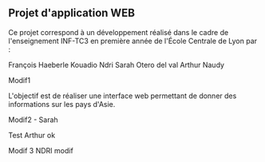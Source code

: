 ## Projet d'application WEB

Ce projet correspond à un développement réalisé dans le cadre de l'enseignement INF-TC3 en première année de l'École Centrale de Lyon par :

François Haeberle
Kouadio Ndri
Sarah Otero del val
Arthur Naudy

Modif1

L'objectif est de réaliser une interface web permettant de donner des informations sur les pays d'Asie.

Modif2 - Sarah

Test Arthur ok

Modif 3
NDRI modif

